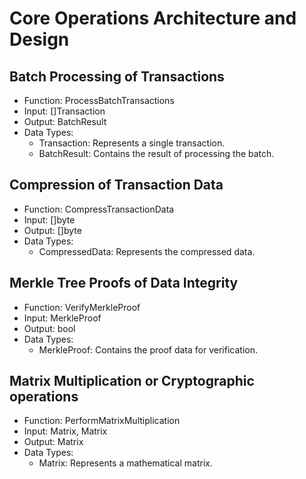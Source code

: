 # Core Operations Architecture and Design

## Batch Processing of Transactions

- Function: ProcessBatchTransactions
- Input: []Transaction
- Output: BatchResult
- Data Types:
  - Transaction: Represents a single transaction.
  - BatchResult: Contains the result of processing the batch.

## Compression of Transaction Data

- Function: CompressTransactionData
- Input: []byte
- Output: []byte
- Data Types:
  - CompressedData: Represents the compressed data.

## Merkle Tree Proofs of Data Integrity

- Function: VerifyMerkleProof
- Input: MerkleProof
- Output: bool
- Data Types:
  - MerkleProof: Contains the proof data for verification.

## Matrix Multiplication or Cryptographic operations

- Function: PerformMatrixMultiplication
- Input: Matrix, Matrix
- Output: Matrix
- Data Types:
  - Matrix: Represents a mathematical matrix.
